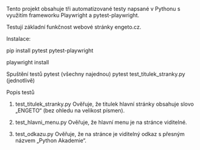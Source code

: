 Tento projekt obsahuje tři automatizované testy napsané v Pythonu s využitím frameworku Playwright a pytest-playwright. 

Testují základní funkčnost webové stránky engeto.cz.

Instalace:

pip install pytest pytest-playwright

playwright install

Spuštění testů
pytest (všechny najednou) 
pytest test_titulek_stranky.py (jednotlivě)

Popis testů
1. test_titulek_stranky.py
Ověřuje, že titulek hlavní stránky obsahuje slovo „ENGETO“ (bez ohledu na velikost písmen).

2. test_hlavni_menu.py
Ověřuje, že hlavní menu je na stránce viditelné.

3. test_odkazu.py
Ověřuje, že na stránce je viditelný odkaz s přesným názvem „Python Akademie“.
